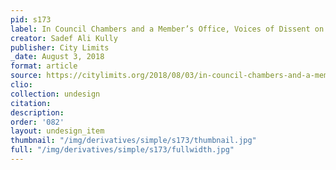 ```yaml
---
pid: s173
label: In Council Chambers and a Member’s Office, Voices of Dissent on Inwood Rezoning
creator: Sadef Ali Kully
publisher: City Limits
_date: August 3, 2018
format: article
source: https://citylimits.org/2018/08/03/in-council-chambers-and-a-members-office-voices-of-dissent-on-inwood-rezoning/
clio:
collection: undesign
citation:
description:
order: '082'
layout: undesign_item
thumbnail: "/img/derivatives/simple/s173/thumbnail.jpg"
full: "/img/derivatives/simple/s173/fullwidth.jpg"
---
```


